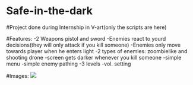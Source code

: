 # Safe-in-the-dark

#Project done during Internship in V-art(only the scripts  are here)

#Features:
-2 Weapons pistol and sword
-Enemies react to yourd decisions(they will only attack if you kill someone)
-Enemies only move towards player when he enters light
-2 types of enemies: zoombielike and shooting drone
-screen gets darker whenever you kill someone
-simple menu
-simple enemy pathing
-3 levels
-vol. setting

#Images:
![](https://github.com/Tuliuszen/Safe-in-the-dark/tree/main/Imgs/1.png)


